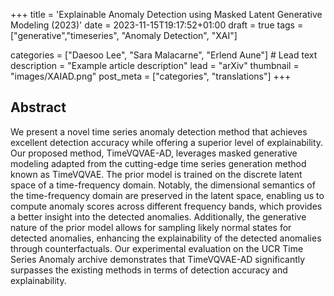 +++
title = 'Explainable Anomaly Detection using Masked Latent Generative Modeling (2023)'
date = 2023-11-15T19:17:52+01:00
draft = true
tags = ["generative","timeseries", "Anomaly Detection", "XAI"]

categories = ["Daesoo Lee", "Sara Malacarne", "Erlend Aune"] # Lead text
description =  "Example article description"
lead = "arXiv"
thumbnail = "images/XAIAD.png"
post_meta = ["categories", "translations"]
+++

## Abstract
We present a novel time series anomaly detection method that achieves excellent detection accuracy while offering a superior level of explainability. Our proposed method, TimeVQVAE-AD, leverages masked generative modeling adapted from the cutting-edge time series generation method known as TimeVQVAE. The prior model is trained on the discrete latent space of a time-frequency domain. Notably, the dimensional semantics of the time-frequency domain are preserved in the latent space, enabling us to compute anomaly scores across different frequency bands, which provides a better insight into the detected anomalies. Additionally, the generative nature of the prior model allows for sampling likely normal states for detected anomalies, enhancing the explainability of the detected anomalies through counterfactuals. Our experimental evaluation on the UCR Time Series Anomaly archive demonstrates that TimeVQVAE-AD significantly surpasses the existing methods in terms of detection accuracy and explainability.